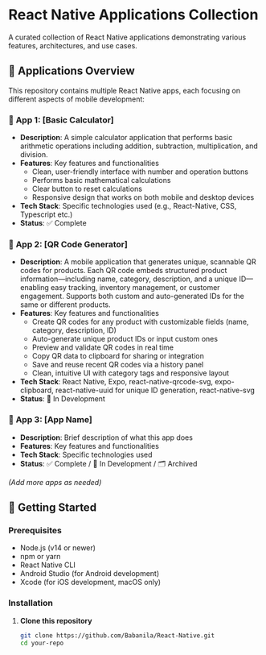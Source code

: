 # React Native Applications Collection

A curated collection of React Native applications demonstrating various features, architectures, and use cases.

## 📱 Applications Overview

This repository contains multiple React Native apps, each focusing on different aspects of mobile development:

### 🎯 **App 1: [Basic Calculator]**
- **Description**: A simple calculator application that performs basic arithmetic operations including addition, subtraction, multiplication, and division.
- **Features**: Key features and functionalities
   - Clean, user-friendly interface with number and operation buttons
   - Performs basic mathematical calculations
   - Clear button to reset calculations
   - Responsive design that works on both mobile and desktop devices
- **Tech Stack**: Specific technologies used (e.g., React-Native, CSS, Typescript etc.)
- **Status**: ✅ Complete

### 🎯 **App 2: [QR Code Generator]**
- **Description**: A mobile application that generates unique, scannable QR codes for products. Each QR code embeds structured product information—including name, category, description, and a unique ID—enabling easy tracking, inventory management, or customer engagement. Supports both custom and auto-generated IDs for the same or different products.
- **Features**: Key features and functionalities
   - Create QR codes for any product with customizable fields (name, category, description, ID)
   - Auto-generate unique product IDs or input custom ones
   - Preview and validate QR codes in real time
   - Copy QR data to clipboard for sharing or integration
   - Save and reuse recent QR codes via a history panel
   - Clean, intuitive UI with category tags and responsive layout
- **Tech Stack**: React Native, Expo, react-native-qrcode-svg, expo-clipboard, react-native-uuid for unique ID generation, react-native-svg
- **Status**: 🚧 In Development

### 🎯 **App 3: [App Name]**
- **Description**: Brief description of what this app does
- **Features**: Key features and functionalities
- **Tech Stack**: Specific technologies used
- **Status**: ✅ Complete / 🚧 In Development / 🗂️ Archived

*(Add more apps as needed)*

## 🚀 Getting Started

### Prerequisites
- Node.js (v14 or newer)
- npm or yarn
- React Native CLI
- Android Studio (for Android development)
- Xcode (for iOS development, macOS only)

### Installation

1. **Clone this repository**
   ```bash
   git clone https://github.com/Babanila/React-Native.git
   cd your-repo